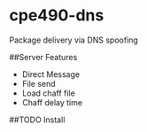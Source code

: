 cpe490-dns
==========

Package delivery via DNS spoofing

##Server Features
+ Direct Message
+ File send
+ Load chaff file
+ Chaff delay time


##TODO
Install